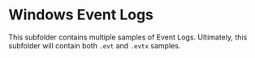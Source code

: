 # Windows Event Logs

This subfolder contains multiple samples of Event Logs. Ultimately, this subfolder will contain both `.evt` and `.evtx` samples.
